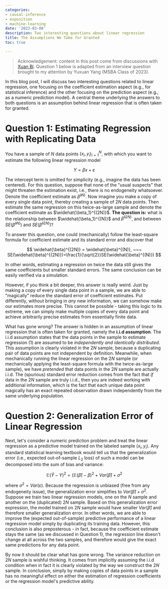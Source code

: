 ```yaml
---
categories:
- causal-inference
- exposition
- machine-learning
date: '2023-03-08'
description: Two interesting questions about linear regression
title: The Assumptions We Take for Granted
toc: true

---
```


> Acknowledgement: content in this post come from discussions with [Xuan Bi](https://sites.google.com/site/xuanbigts). Question 1 below is adapted from an interview question brought to my attention by Yuxuan Yang (MSBA Class of 2023).

In this blog post, I will discuss two interesting questions related to linear regression, one focusing on the coefficient estimation aspect (e.g., for statistical inference) and the other focusing on the prediction aspect (e.g., as a numeric prediction model). A central theme underlying the answers to both questions is an assumption behind linear regression that is often taken for granted.

# Question 1: Estimating Regression with Replicating Data

You have a sample of $N$ data points $(x_i,y_i)_{i=1}^N$, with which you want to estimate the following linear regression model

$$
Y=\beta x + \varepsilon
$$

The intercept term is omitted for simplicity (e.g., imagine the data has been centered). For this question, suppose that none of the "usual suspects" that might threaten the estimation exist, i.e., there is no endogeneity whatsoever. Denote the coefficient estimate as $\widehat{\beta}^{(N)}$. Now imagine you make a copy of every single data point, thereby creating a sample of $2N$ data points. Then estimate the same regression on this twice-as-large sample and denote the coefficient estimate as $\widehat{\beta_1}^{(2N)}$. **The question is:** what is the relationship between $\widehat{\beta_1}^{(N)}$ and $\widehat{\beta}^{(2N)}$, and between $SE(\widehat{\beta}^{(N)})$ and $SE(\widehat{\beta}^{(2N)})$?

To answer this question, one could (mechanically) follow the least-square formula for coefficient estimate and its standard error and discover that

$$
\widehat{\beta}^{(2N)} = \widehat{\beta}^{(N)}, ~~~ SE(\widehat{\beta}^{(2N)})=\frac{1}{\sqrt{2}}SE(\widehat{\beta}^{(N)})
$$

In other words, estimating a regression on twice the data still gives the same coefficients but smaller standard errors. The same conclusion can be easily verified via a simulation.

However, if you think a bit deeper, this answer is really weird. Just by making a copy of every single data point in a sample, we are able to "magically" reduce the standard error of coefficient estimates. Put differently, without bringing in *any* new information, we can somehow make our estimates more precise. This cannot be possible - taking this logic to its extreme, we can simply make multiple copies of every data point and achieve arbitrarily precise estimates from essentially finite data.

What has gone wrong? The answer is hidden in an assumption of linear regression that is often taken for granted, namely the **i.i.d assumption**. The i.i.d assumption states that the data points in the sample to estimate regression (1) are assumed to be *independently and identically distributed*. This assumption is clearly violated in the $2N$ sample, because a duplicating pair of data points are not independent by definition. Meanwhile, when mechanically running the linear regression on the $2N$ sample (or mechanically applying the least-square formula with the twice-as-large sample), we have *pretended* that data points in the $2N$ sample are actually i.i.d. The (spurious) standard error reduction comes from the fact that *if* data in the $2N$ sample are truly i.i.d., then you are indeed working with additional information, which is the fact that each unique data point magically has an exact repeated observation drawn independently from the same underlying population. 

# Question 2: Generalization Error of Linear Regression

Next, let's consider a numeric prediction problem and treat the linear regression as a predictive model trained on the labeled sample $(x_i,y_i)$. Any standard statistical learning textbook would tell us that the generalization error (i.e., expected out-of-sample $L_2$ loss) of such a model can be decomposed into the sum of bias and variance:

$$
\mathbb{E}(\widehat{Y}-Y)^2=(\mathbb{E}(\widehat{\beta}) - \beta)^2 + Var(\widehat{\beta}) + \sigma^2
$$

where $\sigma^2=Var(\varepsilon)$. Because the regression is unbiased (free from any endogeneity issue), the generalization error simplifies to $Var(\widehat{\beta}) + \sigma^2$. Suppose we train two linear regression models, one on the $N$ sample and another on the (duplicated) $2N$ sample. Based on this generalization error expression, the model trained on $2N$ sample would have smaller $Var(\widehat{\beta})$ and therefore smaller generalization error. In other words, we are able to improve the (expected out-of-sample) predictive performance of a linear regression model simply by duplicating its training data. However, this conclusion is also preposterous - in fact, because the coefficient estimate stays the same (as we discussed in Question 1), the regression line doesn't change at all across the two samples, and therefore would give the exact same predictions for any data point.

By now it should be clear what has gone wrong. The variance reduction on $2N$ sample is wishful thinking. It comes from implicitly assuming the i.i.d condition when in fact it is clearly violated by the way we construct the $2N$ sample. In conclusion, simply by making copies of data points in a sample has no meaningful effect on either the estimation of regression coefficients or the regression model's predictive ability. 

